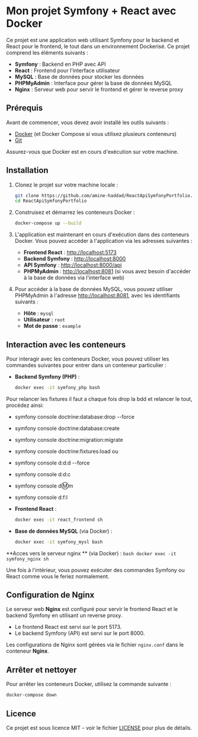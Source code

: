 # Mon projet Symfony + React avec Docker

Ce projet est une application web utilisant Symfony pour le backend et React pour le frontend, le tout dans un environnement Dockerisé. Ce projet comprend les éléments suivants :
- **Symfony** : Backend en PHP avec API
- **React** : Frontend pour l'interface utilisateur
- **MySQL** : Base de données pour stocker les données
- **PHPMyAdmin** : Interface pour gérer la base de données MySQL
- **Nginx** : Serveur web pour servir le frontend et gérer le reverse proxy

## Prérequis

Avant de commencer, vous devez avoir installé les outils suivants :
- [Docker](https://www.docker.com/products/docker-desktop) (et Docker Compose si vous utilisez plusieurs conteneurs)
- [Git](https://git-scm.com/)

Assurez-vous que Docker est en cours d'exécution sur votre machine.

## Installation

1. Clonez le projet sur votre machine locale :
    ```bash
    git clone https://github.com/amine-haddad/ReactApiSymfonyPortfolio.git
    cd ReactApiSymfonyPortfolio
    ```

2. Construisez et démarrez les conteneurs Docker :
    ```bash
    docker-compose up --build
    ```

3. L'application est maintenant en cours d'exécution dans des conteneurs Docker. Vous pouvez accéder à l'application via les adresses suivantes :
    - **Frontend React** : [http://localhost:5173](http://localhost:5173)
    - **Backend Symfony** : [http://localhost:8000](http://localhost:8000)
    - **API Symfony** : [http://localhost:8000/api](http://localhost:8000/api)
    - **PHPMyAdmin** : [http://localhost:8081](http://localhost:8080) (si vous avez besoin d'accéder à la base de données via l'interface web)

4. Pour accéder à la base de données MySQL, vous pouvez utiliser PHPMyAdmin à l'adresse [http://localhost:8081](http://localhost:8080), avec les identifiants suivants :
    - **Hôte** : `mysql`
    - **Utilisateur** : `root`
    - **Mot de passe** : `example`

## Interaction avec les conteneurs

Pour interagir avec les conteneurs Docker, vous pouvez utiliser les commandes suivantes pour entrer dans un conteneur particulier :
    
- **Backend Symfony (PHP)** :
    ```bash
    docker exec -it symfony_php bash
    ```
Pour relancer les fixtures il faut a chaque fois drop la bdd et relancer le tout, procédez ainsi:
- symfony console doctrine:database:drop --force
- symfony console doctrine:database:create
- symfony console doctrine:migration:migrate
- symfony console doctrine:fixtures:load
ou 
- symfony console d:d:d --force
- symfony console d:d:c
- symfony console d:m:m
- symfony console d:f:l



- **Frontend React** :
    ```bash
    docker exec -it react_frontend sh
    ```

- **Base de données MySQL** (via Docker) :
    ```bash
    docker exec -it symfony_mysl bash
    ```

**Acces vers le serveur nginx  ** (via Docker) :
    ```bash
    docker exec -it symfony_nginx sh
    ```

Une fois à l'intérieur, vous pouvez exécuter des commandes Symfony ou React comme vous le feriez normalement.

## Configuration de Nginx

Le serveur web **Nginx** est configuré pour servir le frontend React et le backend Symfony en utilisant un reverse proxy.

- Le frontend React est servi sur le port 5173.
- Le backend Symfony (API) est servi sur le port 8000.

Les configurations de Nginx sont gérées via le fichier `nginx.conf` dans le conteneur **Nginx**.

## Arrêter et nettoyer

Pour arrêter les conteneurs Docker, utilisez la commande suivante :

```bash
docker-compose down
```

## Licence

Ce projet est sous licence MIT - voir le fichier [LICENSE](LICENSE) pour plus de détails.